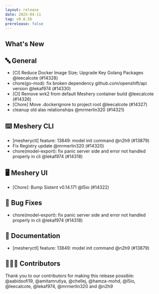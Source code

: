 ```yaml
---
layout: release
date: 2025-04-11
tag: v0.8.56
prerelease: false
---
```


## What's New
## 🔤 General
- \[CI\] Reduce Docker Image Size; Upgrade Key Golang Packages @leecalcote (#14328)
- chore(go-mod): fix broken dependency github.com/openshift/api version @lekaf974 (#14330)
- \[CI\] Remove wrk2 from default Meshery container  build @leecalcote (#14326)
- \[Chore\] Move .dockerignore to project root @leecalcote (#14327)
- cleanup old alas relationships @mrmerlin320 (#14321)

## ⌨️ Meshery CLI

- \[mesheryctl\] feature: 13849: model init command @n2h9 (#13879)
- Fix Registry update @mrmerlin320 (#14320)
- chore(model-export): fix panic server side and error not handled properly in cli @lekaf974 (#14318)

## 🖥 Meshery UI

- \[Chore\]: Bump Sistent v0.14.171 @l5io (#14322)

## 🐛 Bug Fixes

- chore(model-export): fix panic server side and error not handled properly in cli @lekaf974 (#14318)

## 📖 Documentation

- \[mesheryctl\] feature: 13849: model init command @n2h9 (#13879)

## 👨🏽‍💻 Contributors

Thank you to our contributors for making this release possible:
@aabidsofi19, @amitamrutiya, @chellej, @hamza-mohd, @l5io, @leecalcote, @lekaf974, @mrmerlin320 and @n2h9

